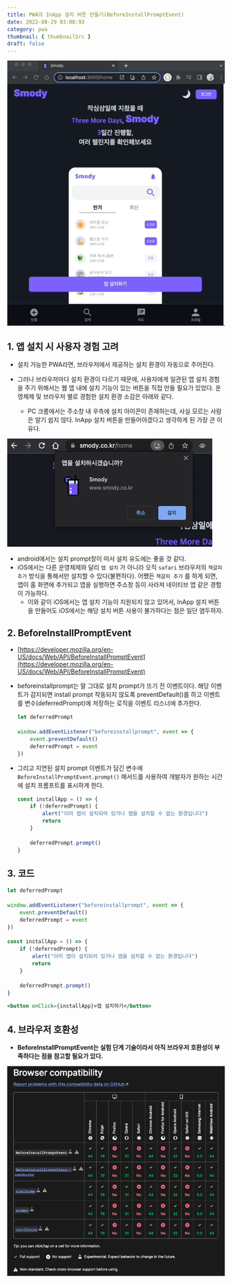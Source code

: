 ```yaml
---
title: PWA의 InApp 설치 버튼 만들기(BeforeInstallPromptEvent)
date: 2022-08-29 03:08:93
category: pwa
thumbnail: { thumbnailSrc }
draft: false
---
```


![인앱 설치 버튼](../image/inapp-install.gif)

## 1. 앱 설치 시 사용자 경험 고려

-   설치 가능한 PWA라면, 브라우저에서 제공하는 설치 환경이 자동으로 주어진다.
-   그러나 브라우저마다 설치 환경이 다르기 때문에, 사용자에게 일관된 앱 설치 경험을 주기 위해서는 웹 앱 내에 설치 기능이 있는 버튼을 직접 만들 필요가 있었다. 운영체제 및 브라우저 별로 경험한 설치 환경 소감은 아래와 같다.

    -   PC 크롬에서는 주소창 내 우측에 설치 아이콘이 존재하는데, 사실 모르는 사람은 알기 쉽지 않다. InApp 설치 버튼을 만들어야겠다고 생각하게 된 가장 큰 이유다.

![크롬 브라우저의 앱 설치 아이콘](../image/browser_install.png)

-   android에서는 설치 prompt창이 떠서 설치 유도에는 좋을 것 같다.
-   iOS에서는 다른 운영체제와 달리 `앱 설치` 가 아니라 오직 `safari` 브라우저의 `책갈피 추가` 방식을 통해서만 설치할 수 있다(불편하다). 어쨌든 `책갈피 추가` 를 하게 되면, 앱이 홈 화면에 추가되고 앱을 실행하면 주소창 등이 사라져 네이티브 앱 같은 경험이 가능하다.
    -   이와 같이 iOS에서는 앱 설치 기능이 지원되지 않고 있어서, InApp 설치 버튼을 만들어도 iOS에서는 해당 설치 버튼 사용이 불가하다는 점은 일단 염두하자.

## 2. **BeforeInstallPromptEvent**

-   [https://developer.mozilla.org/en-US/docs/Web/API/BeforeInstallPromptEvent](https://developer.mozilla.org/en-US/docs/Web/API/BeforeInstallPromptEvent)
-   beforeinstallprompt는 말 그대로 설치 prompt가 뜨기 전 이벤트이다. 해당 이벤트가 감지되면 install prompt 작동되지 않도록 preventDefault()를 하고 이벤트를 변수(deferredPrompt)에 저장하는 로직을 이벤트 리스너에 추가한다.

    ```jsx
    let deferredPrompt

    window.addEventListener("beforeinstallprompt", event => {
    	event.preventDefault()
    	deferredPrompt = event
    })
    ```

-   그리고 지연된 설치 prompt 이벤트가 담긴 변수에 `BeforeInstallPromptEvent.prompt()` 메서드를 사용하여 개발자가 원하는 시간에 설치 프롬프트를 표시하게 한다.

    ```jsx
    const installApp = () => {
    	if (!deferredPrompt) {
    		alert("이미 앱이 설치되어 있거나 앱을 설치할 수 없는 환경입니다")
    		return
    	}

    	deferredPrompt.prompt()
    }
    ```

## 3. 코드

```jsx
let deferredPrompt

window.addEventListener("beforeinstallprompt", event => {
	event.preventDefault()
	deferredPrompt = event
})

const installApp = () => {
	if (!deferredPrompt) {
		alert("이미 앱이 설치되어 있거나 앱을 설치할 수 없는 환경입니다")
		return
	}

	deferredPrompt.prompt()
}
```

```jsx
<button onClick={installApp}>앱 설치하기</button>
```

## 4. 브라우저 호환성

-   **BeforeInstallPromptEvent는 실험 단계 기술이라서 아직 브라우저 호환성이 부족하다는 점을 참고할 필요가 있다.**

![BeforeInstallPromptEvent 브라우저 호환성](../image/beforeinstallprompt_support.png)

